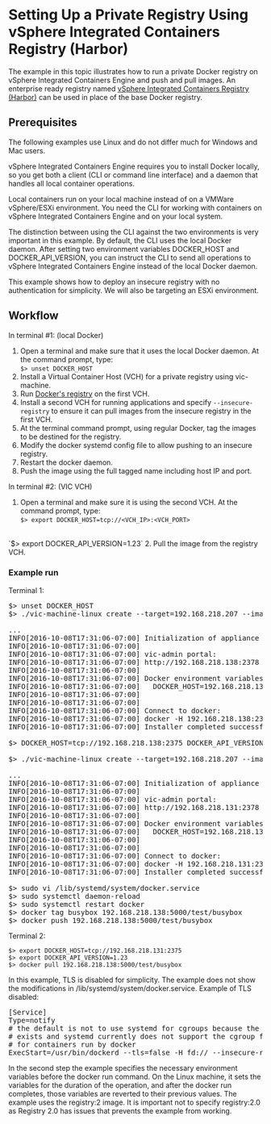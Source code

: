 # Setting Up a Private Registry Using vSphere Integrated Containers Registry (Harbor)

The example in this topic illustrates how to run a private Docker registry on vSphere Integrated Containers Engine and push and pull images.  An enterprise ready registry named [vSphere Integrated Containers Registry (Harbor)](https://github.com/vmware/harbor) can be used in place of the base Docker registry.

## Prerequisites

The following examples use Linux and do not differ much for Windows and Mac users.

vSphere Integrated Containers Engine requires you to install Docker locally, so you get both a client (CLI or command line interface) and a daemon that handles all local container operations. 

Local containers run on your local machine instead of on a VMWare vSphere/ESXi environment.  You need the CLI for working with containers on vSphere Integrated Containers Engine and on your local system. 

The distinction between using the CLI against the two environments is very important in this example. By default, the CLI uses the local Docker daemon. After setting two environment variables DOCKER_HOST and DOCKER_API_VERSION, you can instruct the CLI to send all operations to vSphere Integrated Containers Engine instead of the local Docker daemon.

This example shows how to deploy an insecure registry with no authentication for simplicity.  We will also be targeting an ESXi environment.

## Workflow

In terminal #1: (local Docker)

1. Open a terminal and make sure that it uses the local Docker daemon. At the command prompt, type:  
`$> unset DOCKER_HOST`
2. Install a Virtual Container Host (VCH) for a private registry using vic-machine.
3. Run [Docker's registry](https://docs.docker.com/registry/) on the first VCH.
4. Install a second VCH for running applications and specify `--insecure-registry` to ensure it can pull images from the insecure registry in the first VCH.
5. At the terminal command prompt, using regular Docker, tag the images to be destined for the registry.
6. Modify the docker systemd config file to allow pushing to an insecure registry.
7. Restart the docker daemon.
8. Push the image using the full tagged name including host IP and port.

In terminal #2: (VIC VCH)

1. Open a terminal and make sure it is using the second VCH. At the command prompt, type:  
`$> export DOCKER_HOST=tcp://<VCH_IP>:<VCH_PORT>`
<br>
`$> export DOCKER_API_VERSION=1.23`
2. Pull the image from the registry VCH.

### Example run

Terminal 1:
<pre>
$> unset DOCKER_HOST
$> ./vic-machine-linux create --target=192.168.218.207 --image-store=datastore1 --name=vic-registry --user=root --password=vagrant --compute-resource="/ha-datacenter/host/esxbox.localdomain/Resources" --bridge-network=vic-network --no-tls --volume-store=datastore1/registry:default --force

...
INFO[2016-10-08T17:31:06-07:00] Initialization of appliance successful
INFO[2016-10-08T17:31:06-07:00]
INFO[2016-10-08T17:31:06-07:00] vic-admin portal:      
INFO[2016-10-08T17:31:06-07:00] http://192.168.218.138:2378
INFO[2016-10-08T17:31:06-07:00]
INFO[2016-10-08T17:31:06-07:00] Docker environment variables:
INFO[2016-10-08T17:31:06-07:00]   DOCKER_HOST=192.168.218.138:2375
INFO[2016-10-08T17:31:06-07:00]
INFO[2016-10-08T17:31:06-07:00]
INFO[2016-10-08T17:31:06-07:00] Connect to docker:
INFO[2016-10-08T17:31:06-07:00] docker -H 192.168.218.138:2375 info
INFO[2016-10-08T17:31:06-07:00] Installer completed successfully

$> DOCKER_HOST=tcp://192.168.218.138:2375 DOCKER_API_VERSION=1.23 docker run -d -p 5000:5000 --name registry registry:2

$> ./vic-machine-linux create --target=192.168.218.207 --image-store=datastore1 --name=vic-app --user=root --password=vagrant --compute-resource="/ha-datacenter/host/esxbox.localdomain/Resources" --bridge-network=vic-network --no-tls --volume-store=datastore1/vic-app:default --force --insecure-registry 192.168.218.138

...
INFO[2016-10-08T17:31:06-07:00] Initialization of appliance successful       
INFO[2016-10-08T17:31:06-07:00]                                              
INFO[2016-10-08T17:31:06-07:00] vic-admin portal:                            
INFO[2016-10-08T17:31:06-07:00] http://192.168.218.131:2378                  
INFO[2016-10-08T17:31:06-07:00]                                              
INFO[2016-10-08T17:31:06-07:00] Docker environment variables:                
INFO[2016-10-08T17:31:06-07:00]   DOCKER_HOST=192.168.218.131:2375           
INFO[2016-10-08T17:31:06-07:00]                                              
INFO[2016-10-08T17:31:06-07:00]                                              
INFO[2016-10-08T17:31:06-07:00] Connect to docker:                           
INFO[2016-10-08T17:31:06-07:00] docker -H 192.168.218.131:2375 info          
INFO[2016-10-08T17:31:06-07:00] Installer completed successfully             

$> sudo vi /lib/systemd/system/docker.service
$> sudo systemctl daemon-reload
$> sudo systemctl restart docker
$> docker tag busybox 192.168.218.138:5000/test/busybox
$> docker push 192.168.218.138:5000/test/busybox
</pre>

Terminal 2:

`$> export DOCKER_HOST=tcp://192.168.218.131:2375`<br>
`$> export DOCKER_API_VERSION=1.23`<br>
`$> docker pull 192.168.218.138:5000/test/busybox`

In this example, TLS is disabled for simplicity. The example does not show the modifications in /lib/systemd/system/docker.service. Example of TLS disabled:

<pre>
[Service]
Type=notify
# the default is not to use systemd for cgroups because the delegate issues still
# exists and systemd currently does not support the cgroup feature set required
# for containers run by docker
ExecStart=/usr/bin/dockerd --tls=false -H fd:// --insecure-registry 192.168.218.138:5000
</pre>

In the second step the example specifies the necessary environment variables before the docker run command.  On the Linux machine, it sets the variables for the duration of the operation, and after the docker run completes, those variables are reverted to their previous values. The example uses the registry:2 image. It is important not to specify registry:2.0 as Registry 2.0 has issues that prevents the example from working.